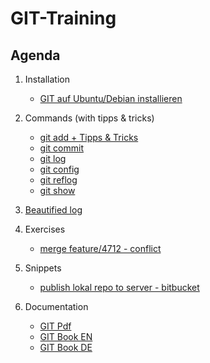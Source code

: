 # GIT-Training 

## Agenda 

  1. Installation 
     * [GIT auf Ubuntu/Debian installieren](installation-ubuntu-debian.md)
  
  1. Commands (with tipps & tricks) 
     * [git add + Tipps & Tricks](add.md)
     * [git commit](commit.md)
     * [git log](log.md)
     * [git config](config.md) 
     * [git reflog](reflog.md)
     * [git show](show.md)
     
  1. [Beautified log](beautify-log.md)
  
  1. Exercises 
     * [merge feature/4712 - conflict](merge-conflict.md)
  
  1. Snippets 
     * [publish lokal repo to server - bitbucket](local-public.md)
  
  1. Documentation 
     * [GIT Pdf](http://schulung.t3isp.de/documents/pdfs/git/git-training.pdf) 
     * [GIT Book EN](https://git-scm.com/book/en/v2)
     * [GIT Book DE](https://git-scm.com/book/de/v2)
     
     
   
